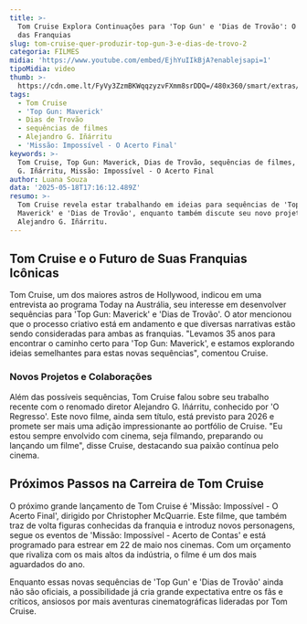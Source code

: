 ```yaml
---
title: >-
  Tom Cruise Explora Continuações para 'Top Gun' e 'Dias de Trovão': O Futuro
  das Franquias
slug: tom-cruise-quer-produzir-top-gun-3-e-dias-de-trovo-2
categoria: FILMES
midia: 'https://www.youtube.com/embed/EjhYuIIkBjA?enablejsapi=1'
tipoMidia: video
thumb: >-
  https://cdn.ome.lt/FyVy3ZzmBKWqqzyzvFXmm8srDDQ=/480x360/smart/extras/conteudos/topgunmaverick_7rKPHGe.jpg
tags:
  - Tom Cruise
  - 'Top Gun: Maverick'
  - Dias de Trovão
  - sequências de filmes
  - Alejandro G. Iñárritu
  - 'Missão: Impossível - O Acerto Final'
keywords: >-
  Tom Cruise, Top Gun: Maverick, Dias de Trovão, sequências de filmes, Alejandro
  G. Iñárritu, Missão: Impossível - O Acerto Final
author: Luana Souza
data: '2025-05-18T17:16:12.489Z'
resumo: >-
  Tom Cruise revela estar trabalhando em ideias para sequências de 'Top Gun:
  Maverick' e 'Dias de Trovão', enquanto também discute seu novo projeto com
  Alejandro G. Iñárritu.
---
```


## Tom Cruise e o Futuro de Suas Franquias Icônicas

Tom Cruise, um dos maiores astros de Hollywood, indicou em uma entrevista ao programa Today na Austrália, seu interesse em desenvolver sequências para 'Top Gun: Maverick' e 'Dias de Trovão'. O ator mencionou que o processo criativo está em andamento e que diversas narrativas estão sendo consideradas para ambas as franquias. "Levamos 35 anos para encontrar o caminho certo para 'Top Gun: Maverick', e estamos explorando ideias semelhantes para estas novas sequências", comentou Cruise.

### Novos Projetos e Colaborações

Além das possíveis sequências, Tom Cruise falou sobre seu trabalho recente com o renomado diretor Alejandro G. Iñárritu, conhecido por 'O Regresso'. Este novo filme, ainda sem título, está previsto para 2026 e promete ser mais uma adição impressionante ao portfólio de Cruise. "Eu estou sempre envolvido com cinema, seja filmando, preparando ou lançando um filme", disse Cruise, destacando sua paixão contínua pelo cinema.

## Próximos Passos na Carreira de Tom Cruise

O próximo grande lançamento de Tom Cruise é 'Missão: Impossível - O Acerto Final', dirigido por Christopher McQuarrie. Este filme, que também traz de volta figuras conhecidas da franquia e introduz novos personagens, segue os eventos de 'Missão: Impossível - Acerto de Contas' e está programado para estrear em 22 de maio nos cinemas. Com um orçamento que rivaliza com os mais altos da indústria, o filme é um dos mais aguardados do ano.

Enquanto essas novas sequências de 'Top Gun' e 'Dias de Trovão' ainda não são oficiais, a possibilidade já cria grande expectativa entre os fãs e críticos, ansiosos por mais aventuras cinematográficas lideradas por Tom Cruise.
